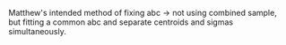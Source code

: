 Matthew's intended method of fixing abc -> not using combined sample, but fitting a common abc and separate centroids and sigmas simultaneously.